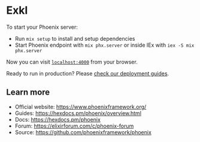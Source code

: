 # Exkl

To start your Phoenix server:

* Run `mix setup` to install and setup dependencies
* Start Phoenix endpoint with `mix phx.server` or inside IEx with `iex -S mix phx.server`

Now you can visit [`localhost:4000`](http://localhost:4000) from your browser.

Ready to run in production? Please [check our deployment guides](https://hexdocs.pm/phoenix/deployment.html).

## Learn more

* Official website: https://www.phoenixframework.org/
* Guides: https://hexdocs.pm/phoenix/overview.html
* Docs: https://hexdocs.pm/phoenix
* Forum: https://elixirforum.com/c/phoenix-forum
* Source: https://github.com/phoenixframework/phoenix
